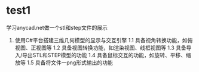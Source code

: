 # test1
学习anycad.net做一个stl和step文件的展示
1. 使用C#平台搭建三维几何模型的显示与交互引擎
    1.1 具备视角转换功能，如俯视图、正视图等
    1.2 具备视图转换功能，如渲染视图、线框视图等
    1.3 具备导入/导出STL和STEP模型的功能
    1.4 具备鼠标交互的功能，如旋转、平移、缩放等
    1.5 具备将文件一png形式输出的功能

